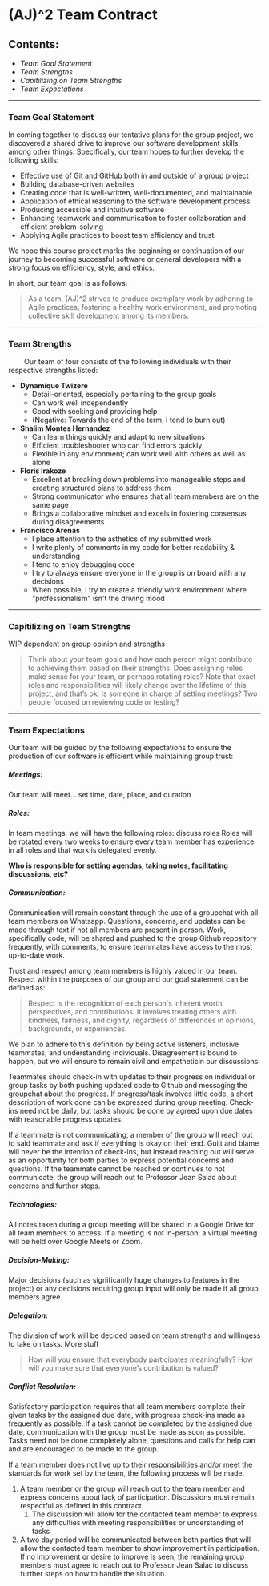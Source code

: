 # **(AJ)^2 Team Contract**


## Contents:

- *Team Goal Statement*
- *Team Strengths*
- *Capitilizing on Team Strengths*
- *Team Expectations*

---

### Team Goal Statement

In coming together to discuss our tentative plans for the group project, we discovered a shared drive to improve our software development skills, among other things. Specifically, our team hopes to further develop the following skills:
- Effective use of Git and GitHub both in and outside of a group project
- Building database-driven websites
- Creating code that is well-written, well-documented, and maintainable
- Application of ethical reasoning to the software development process
- Producing accessible and intuitive software
- Enhancing teamwork and communication to foster collaboration and efficient problem-solving
- Applying Agile practices to boost team efficiency and trust

We hope this course project marks the beginning or continuation of our journey to becoming successful software or general developers with a strong focus on efficiency, style, and ethics.

In short, our team goal is as follows:
> As a team, (AJ)^2 strives to produce exemplary work by adhering to Agile practices, fostering a healthy work environment, and promoting collective skill development among its members.

---

### Team Strengths

&nbsp; &nbsp; &nbsp; &nbsp; Our team of four consists of the following individuals with their respective strengths listed:
- **Dynamique Twizere**
   - Detail-oriented, especially pertaining to the group goals
   - Can work well independently
   - Good with seeking and providing help
   - (Negative: Towards the end of the term, I tend to burn out)
- **Shalim Montes Hernandez**
   - Can learn things quickly and adapt to new situations
   - Efficient troubleshooter who can find errors quickly
   - Flexible in any environment; can work well with others as well as alone
- **Floris Irakoze**
   - Excellent at breaking down problems into manageable steps and creating structured plans to address them
   - Strong communicator who ensures that all team members are on the same page
   - Brings a collaborative mindset and excels in fostering consensus during disagreements
- **Francisco Arenas**
   - I place attention to the asthetics of my submitted work
   - I write plenty of comments in my code for better readability & understanding
   - I tend to enjoy debugging code
   - I try to always ensure everyone in the group is on board with any decisions
   - When possible, I try to create a friendly work environment where "professionalism" isn't the driving mood

---

### Capitilizing on Team Strengths

WIP dependent on group opinion and strengths
>Think about your team goals and how each person might contribute to achieving them based on their strengths. Does assigning roles make sense for your team, or perhaps rotating roles? Note that exact roles and responsibilities will likely change over the lifetime of this project, and that’s ok. Is someone in charge of setting meetings? Two people focused on reviewing code or testing?

---

### Team Expectations

Our team will be guided by the following expectations to ensure the production of our software is efficient while maintaining group trust:

##### Meetings:
Our team will meet... set time, date, place, and duration
##### Roles:
In team meetings, we will have the following roles: discuss roles
Roles will be rotated every two weeks to ensure every team member has experience in all roles and that work is delegated evenly.

**Who is responsible for setting agendas, taking notes, facilitating discussions, etc?**
##### Communication:
Communication will remain constant through the use of a groupchat with all team members on Whatsapp. Questions, concerns, and updates can be made through text if not all members are present in person. Work, specifically code, will be shared and pushed to the group Github repository frequently, with comments, to ensure teammates have access to the most up-to-date work.

Trust and respect among team members is highly valued in our team. Respect within the purposes of our group and our goal statement can be defined as:
> Respect is the recognition of each person's inherent worth, perspectives, and contributions. It involves treating others with kindness, fairness, and dignity, regardless of differences in opinions, backgrounds, or experiences.

We plan to adhere to this definition by being active listeners, inclusive teammates, and understanding individuals. Disagreement is bound to happen, but we will ensure to remain civil and empatheticin our discussions.

Teammates should check-in with updates to their progress on individual or group tasks by both pushing updated code to Github and messaging the groupchat about the progress. If progress/task involves little code, a short description of work done can be expressed during group meeting. Check-ins need not be daily, but tasks should be done by agreed upon due dates with reasonable progress updates.

If a teammate is not communicating, a member of the group will reach out to said teammate and ask if everything is okay on their end. Guilt and blame will never be the intention of check-ins, but instead reaching out will serve as an opportunity for both parties to express potential concerns and questions. If the teammate cannot be reached or continues to not communicate, the group will reach out to Professor Jean Salac about concerns and further steps.
##### Technologies: 
All notes taken during a group meeting will be shared in a Google Drive for all team members to access. If a meeting is not in-person, a virtual meeting will be held over Google Meets or Zoom.
##### Decision-Making:
Major decisions (such as significantly huge changes to features in the project) or any decisions requiring group input will only be made if all group members agree.
##### Delegation:
The division of work will be decided based on team strengths and willingess to take on tasks. More stuff
>How will you ensure that everybody participates meaningfully? How will you make sure that everyone’s contribution is valued?
##### Conflict Resolution:
Satisfactory participation requires that all team members complete their given tasks by the assigned due date, with progress check-ins made as frequently as possible. If a task cannot be completed by the assigned due date, communication with the group must be made as soon as possible. Tasks need not be done completely alone, questions and calls for help can and are encouraged to be made to the group.

If a team member does not live up to their responsibilities and/or meet the standards for work set by the team, the following process will be made.
1. A team member or the group will reach out to the team member and express concerns about lack of participation. Discussions must remain respectful as defined in this contract.
   1. The discussion will allow for the contacted team member to express any difficulties with meeting responsibilities or understanding of tasks
2.  A two day period will be communicated between both parties that will allow the contacted team member to show improvement in participation. If no improvement or desire to improve is seen, the remaining group members must agree to reach out to Professor Jean Salac to discuss further steps on how to handle the situation.